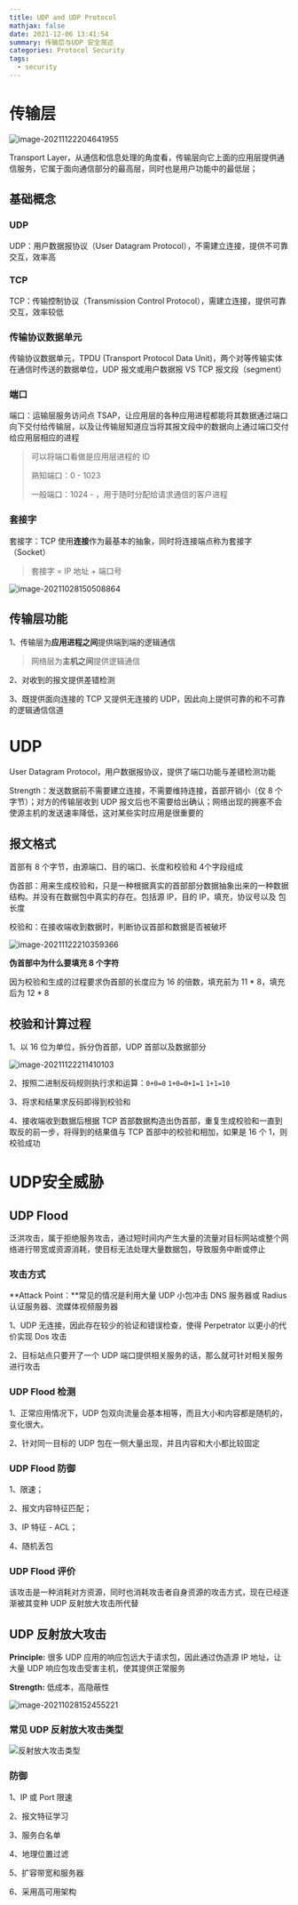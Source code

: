 ```yaml
---
title: UDP and UDP Protocol
mathjax: false
date: 2021-12-06 13:41:54
summary: 传输层与UDP 安全简述
categories: Protocol Security
tags:
  - security
---
```

# 传输层

![image-20211122204641955](https://raw.githubusercontent.com/Coming98/pictures/main/image-20211122204641955.png)

Transport Layer，从通信和信息处理的角度看，传输层向它上面的应用层提供通信服务，它属于面向通信部分的最高层，同时也是用户功能中的最低层；

## 基础概念

### UDP

UDP：用户数据报协议（User Datagram Protocol），不需建立连接，提供不可靠交互，效率高

### TCP

TCP：传输控制协议（Transmission Control Protocol），需建立连接，提供可靠交互，效率较低

### 传输协议数据单元

传输协议数据单元，TPDU (Transport Protocol Data Unit)，两个对等传输实体在通信时传送的数据单位，UDP 报文或用户数据报 VS TCP 报文段（segment）

### 端口

端口：运输层服务访问点 TSAP，让应用层的各种应用进程都能将其数据通过端口向下交付给传输层，以及让传输层知道应当将其报文段中的数据向上通过端口交付给应用层相应的进程

> 可以将端口看做是应用层进程的 ID
>
> 熟知端口：0 - 1023
>
> 一般端口：1024 - ，用于随时分配给请求通信的客户进程

### 套接字

套接字：TCP 使用**连接**作为最基本的抽象，同时将连接端点称为套接字（Socket）

> 套接字 = IP 地址 + 端口号

![image-20211028150508864](https://raw.githubusercontent.com/Coming98/pictures/main/image-20211028150508864.png)

## 传输层功能

1、传输层为**应用进程之间**提供端到端的逻辑通信
> 网络层为**主机之间**提供逻辑通信

2、对收到的报文提供差错检测

3、既提供面向连接的 TCP 又提供无连接的 UDP，因此向上提供可靠的和不可靠的逻辑通信信道

# UDP

User Datagram Protocol，用户数据报协议，提供了端口功能与差错检测功能

Strength：发送数据前不需要建立连接，不需要维持连接，首部开销小（仅 8 个字节）；对方的传输层收到 UDP 报文后也不需要给出确认；网络出现的拥塞不会使源主机的发送速率降低，这对某些实时应用是很重要的

## 报文格式

首部有 8 个字节，由源端口、目的端口、长度和校验和 4个字段组成

伪首部：用来生成校验和，只是一种根据真实的首部部分数据抽象出来的一种数据结构。并没有在数据包中真实的存在。包括源 IP，目的 IP，填充，协议号以及 包长度

校验和：在接收端收到数据时，判断协议首部和数据是否被破坏

![image-20211122210359366](https://raw.githubusercontent.com/Coming98/pictures/main/image-20211122210359366.png)

**伪首部中为什么要填充 8 个字符**

因为校验和生成的过程要求伪首部的长度应为 16 的倍数，填充前为 11 * 8，填充后为 12 * 8

## 校验和计算过程

1、以 16 位为单位，拆分伪首部，UDP 首部以及数据部分

![image-20211122211410103](https://raw.githubusercontent.com/Coming98/pictures/main/image-20211122211410103.png)

2、按照二进制反码规则执行求和运算：`0+0=0` `1+0=0+1=1` `1+1=10`

3、将求和结果求反码即得到校验和

4、接收端收到数据后根据 TCP 首部数据构造出伪首部，重复生成校验和一直到取反的前一步，将得到的结果值与 TCP 首部中的校验和相加，如果是 16 个 1，则校验成功

# UDP安全威胁

## UDP Flood

泛洪攻击，属于拒绝服务攻击，通过短时间内产生大量的流量对目标网站或整个网络进行带宽或资源消耗，使目标无法处理大量数据包，导致服务中断或停止

### 攻击方式

**Attack Point：**常见的情况是利用大量 UDP 小包冲击 DNS 服务器或 Radius 认证服务器、流媒体视频服务器

1、UDP 无连接，因此存在较少的验证和错误检查，使得 Perpetrator 以更小的代价实现 Dos 攻击

2、目标站点只要开了一个 UDP 端口提供相关服务的话，那么就可针对相关服务进行攻击

### UDP Flood 检测

1、正常应用情况下，UDP 包双向流量会基本相等，而且大小和内容都是随机的，变化很大。

2、针对同一目标的 UDP 包在一侧大量出现，并且内容和大小都比较固定

### UDP Flood 防御

1、限速；

2、报文内容特征匹配；

3、IP 特征 - ACL；

4、随机丢包

### UDP Flood 评价

该攻击是一种消耗对方资源，同时也消耗攻击者自身资源的攻击方式，现在已经逐渐被其变种 UDP 反射放大攻击所代替

## UDP 反射放大攻击

**Principle:** 很多 UDP 应用的响应包远大于请求包，因此通过伪造源 IP 地址，让大量 UDP 响应包攻击受害主机，使其提供正常服务

**Strength:** 低成本，高隐蔽性

![image-20211028152455221](https://raw.githubusercontent.com/Coming98/pictures/main/image-20211028152455221.png)

### 常见 UDP 反射放大攻击类型

![反射放大攻击类型](https://raw.githubusercontent.com/Coming98/pictures/main/20211206133858.png)

### 防御

1、IP 或 Port 限速

2、报文特征学习

3、服务白名单

4、地理位置过滤

5、扩容带宽和服务器

6、采用高可用架构